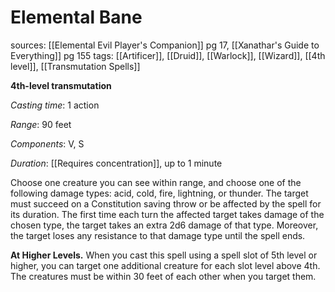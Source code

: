 # Elemental Bane
sources: [[Elemental Evil Player's Companion]] pg 17, [[Xanathar's Guide to Everything]] pg 155
tags: [[Artificer]], [[Druid]], [[Warlock]], [[Wizard]], [[4th level]], [[Transmutation Spells]]

**4th-level transmutation**

*Casting time*: 1 action

*Range*: 90 feet

*Components*: V, S

*Duration*: [[Requires concentration]], up to 1 minute

Choose one creature you can see within range, and choose one of the following damage types: acid, cold, fire, lightning, or thunder. The target must succeed on a Constitution saving throw or be affected by the spell for its duration. The first time each turn the affected target takes damage of the chosen type, the target takes an extra 2d6 damage of that type. Moreover, the target loses any resistance to that damage type until the spell ends.

**At Higher Levels.** When you cast this spell using a spell slot of 5th level or higher, you can target one additional creature for each slot level above 4th. The creatures must be within 30 feet of each other when you target them.
